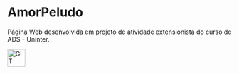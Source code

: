# AmorPeludo
Página Web desenvolvida em projeto de atividade extensionista do curso de ADS - Uninter.

<a href="https://amor-peludo.vercel.app/"><img align="center" alt="GIT" heigth="30" width="40" src="https://cdn.jsdelivr.net/gh/devicons/devicon/icons/git/git-original.svg"></a>

